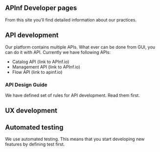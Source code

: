 ## APInf Developer pages

From this site you'll find detailed information about our practices. 

## API development

Our platform contains multiple APIs. What ever can be done from GUI, you can do it with API. Currently we have following APIs: 
- Catalog API (link to APInf.io)
- Management API (link to APInf.io)
- Flow API (link to apinf.io)

### API Design Guide
We have defined set of rules for API development. Read them first. 


## UX development

## Automated testing

We use automated testing. This means that you start developing new features by defining test first. 
